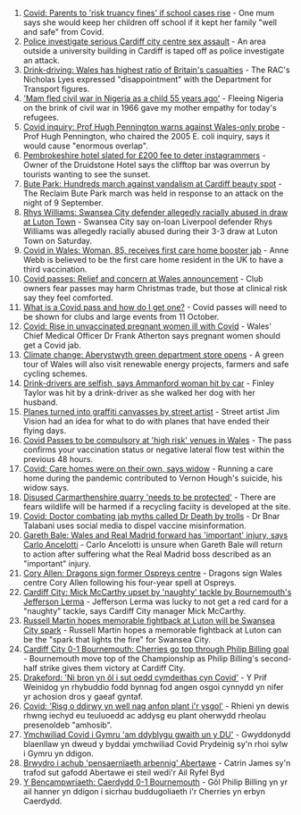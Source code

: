 1. [Covid: Parents to 'risk truancy fines' if school cases rise](https://www.bbc.co.uk/news/uk-wales-58513956?at_medium=RSS&at_campaign=KARANGA) - One mum says she would keep her children off school if it kept her family "well and safe" from Covid.
2. [Police investigate serious Cardiff city centre sex assault](https://www.bbc.co.uk/news/uk-wales-58615507?at_medium=RSS&at_campaign=KARANGA) - An area outside a university building in Cardiff is taped off as police investigate an attack.
3. [Drink-driving: Wales has highest ratio of Britain's casualties](https://www.bbc.co.uk/news/uk-wales-58357052?at_medium=RSS&at_campaign=KARANGA) - The RAC's Nicholas Lyes expressed "disappointment" with the Department for Transport figures.
4. ['Mam fled civil war in Nigeria as a child 55 years ago'](https://www.bbc.co.uk/news/uk-wales-58584839?at_medium=RSS&at_campaign=KARANGA) - Fleeing Nigeria on the brink of civil war in 1966 gave my mother empathy for today's refugees.
5. [Covid inquiry: Prof Hugh Pennington warns against Wales-only probe](https://www.bbc.co.uk/news/uk-wales-58611761?at_medium=RSS&at_campaign=KARANGA) - Prof Hugh Pennington, who chaired the 2005 E. coli inquiry, says it would cause "enormous overlap".
6. [Pembrokeshire hotel slated for £200 fee to deter instagrammers](https://www.bbc.co.uk/news/58607498?at_medium=RSS&at_campaign=KARANGA) - Owner of the Druidstone Hotel says the clifftop bar was overrun by tourists wanting to see the sunset.
7. [Bute Park: Hundreds march against vandalism at Cardiff beauty spot](https://www.bbc.co.uk/news/uk-wales-58610599?at_medium=RSS&at_campaign=KARANGA) - The Reclaim Bute Park march was held in response to an attack on the night of 9 September.
8. [Rhys Williams: Swansea City defender allegedly racially abused in draw at Luton Town](https://www.bbc.co.uk/sport/football/58611177?at_medium=RSS&at_campaign=KARANGA) - Swansea City say on-loan Liverpool defender Rhys Williams was allegedly racially abused during their 3-3 draw at Luton Town on Saturday.
9. [Covid in Wales: Woman, 85, receives first care home booster jab](https://www.bbc.co.uk/news/uk-wales-58602023?at_medium=RSS&at_campaign=KARANGA) - Anne Webb is believed to be the first care home resident in the UK to have a third vaccination.
10. [Covid passes: Relief and concern at Wales announcement](https://www.bbc.co.uk/news/uk-wales-58607964?at_medium=RSS&at_campaign=KARANGA) - Club owners fear passes may harm Christmas trade, but those at clinical risk say they feel comforted.
11. [What is a Covid pass and how do I get one?](https://www.bbc.co.uk/news/uk-wales-politics-58600373?at_medium=RSS&at_campaign=KARANGA) - Covid passes will need to be shown for clubs and large events from 11 October.
12. [Covid: Rise in unvaccinated pregnant women ill with Covid](https://www.bbc.co.uk/news/uk-wales-58603539?at_medium=RSS&at_campaign=KARANGA) - Wales' Chief Medical Officer Dr Frank Atherton says pregnant women should get a Covid jab.
13. [Climate change: Aberystwyth green department store opens](https://www.bbc.co.uk/news/uk-wales-58571595?at_medium=RSS&at_campaign=KARANGA) - A green tour of Wales will also visit renewable energy projects, farmers and safe cycling schemes.
14. [Drink-drivers are selfish, says Ammanford woman hit by car](https://www.bbc.co.uk/news/uk-wales-58603537?at_medium=RSS&at_campaign=KARANGA) - Finley Taylor was hit by a drink-driver as she walked her dog with her husband.
15. [Planes turned into graffiti canvasses by street artist](https://www.bbc.co.uk/news/uk-wales-58573703?at_medium=RSS&at_campaign=KARANGA) - Street artist Jim Vision had an idea for what to do with planes that have ended their flying days.
16. [Covid Passes to be compulsory at 'high risk' venues in Wales](https://www.bbc.co.uk/news/uk-wales-58595008?at_medium=RSS&at_campaign=KARANGA) - The pass confirms your vaccination status or negative lateral flow test within the previous 48 hours.
17. [Covid: Care homes were on their own, says widow](https://www.bbc.co.uk/news/uk-wales-58596307?at_medium=RSS&at_campaign=KARANGA) - Running a care home during the pandemic contributed to Vernon Hough's suicide, his widow says.
18. [Disused Carmarthenshire quarry 'needs to be protected'](https://www.bbc.co.uk/news/uk-wales-58586625?at_medium=RSS&at_campaign=KARANGA) - There are fears wildlife will be harmed if a recycling faciity is developed at the site.
19. [Covid: Doctor combating jab myths called Dr Death by trolls](https://www.bbc.co.uk/news/uk-wales-58585318?at_medium=RSS&at_campaign=KARANGA) - Dr Bnar Talabani uses social media to dispel vaccine misinformation.
20. [Gareth Bale: Wales and Real Madrid forward has 'important' injury, says Carlo Ancelotti](https://www.bbc.co.uk/sport/football/58545762?at_medium=RSS&at_campaign=KARANGA) - Carlo Ancelotti is unsure when Gareth Bale will return to action after suffering what the Real Madrid boss described as an "important" injury.
21. [Cory Allen: Dragons sign former Ospreys centre](https://www.bbc.co.uk/sport/rugby-union/58615414?at_medium=RSS&at_campaign=KARANGA) - Dragons sign Wales centre Cory Allen following his four-year spell at Ospreys.
22. [Cardiff City: Mick McCarthy upset by 'naughty' tackle by Bournemouth's Jefferson Lerma](https://www.bbc.co.uk/sport/football/58610277?at_medium=RSS&at_campaign=KARANGA) - Jefferson Lerma was lucky to not get a red card for a "naughty" tackle, says Cardiff City manager Mick McCarthy.
23. [Russell Martin hopes memorable fightback at Luton will be Swansea City spark](https://www.bbc.co.uk/sport/football/58610629?at_medium=RSS&at_campaign=KARANGA) - Russell Martin hopes a memorable fightback at Luton can be the "spark that lights the fire" for Swansea City.
24. [Cardiff City 0-1 Bournemouth: Cherries go top through Philip Billing goal](https://www.bbc.co.uk/sport/football/58525105?at_medium=RSS&at_campaign=KARANGA) - Bournemouth move top of the Championship as Philip Billing's second-half strike gives them victory at Cardiff City.
25. [Drakeford: 'Ni bron yn ôl i sut oedd cymdeithas cyn Covid'](https://www.bbc.co.uk/newyddion/58612131?at_medium=RSS&at_campaign=KARANGA) - Y Prif Weinidog yn rhybuddio fodd bynnag fod angen osgoi cynnydd yn nifer yr achosion dros y gaeaf gyntaf.
26. [Covid: 'Risg o ddirwy yn well nag anfon plant i'r ysgol'](https://www.bbc.co.uk/newyddion/58597442?at_medium=RSS&at_campaign=KARANGA) - Rhieni yn dewis rhwng iechyd eu teuluoedd ac addysg eu plant oherwydd rheolau presenoldeb "amhosib".
27. [Ymchwiliad Covid i Gymru 'am ddyblygu gwaith un y DU'](https://www.bbc.co.uk/newyddion/58614979?at_medium=RSS&at_campaign=KARANGA) - Gwyddonydd blaenllaw yn dweud y byddai ymchwiliad Covid Prydeinig sy'n rhoi sylw i Gymru yn ddigon.
28. [Brwydro i achub 'pensaernïaeth arbennig' Abertawe](https://www.bbc.co.uk/newyddion/58572615?at_medium=RSS&at_campaign=KARANGA) - Catrin James sy'n trafod sut gafodd Abertawe ei steil wedi'r Ail Ryfel Byd
29. [Y Bencampwriaeth: Caerdydd 0-1 Bournemouth](https://www.bbc.co.uk/newyddion/58610760?at_medium=RSS&at_campaign=KARANGA) - Gôl Philip Billing yn yr ail hanner yn ddigon i sicrhau buddugoliaeth i'r Cherries yn erbyn Caerdydd.
